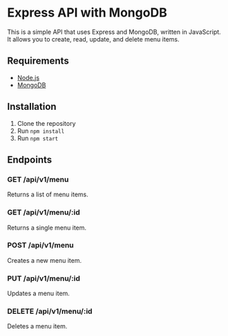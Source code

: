 # Express API with MongoDB

This is a simple API that uses Express and MongoDB, written in JavaScript.
It allows you to create, read, update, and delete menu items.

## Requirements

- [Node.js](https://nodejs.org/)
- [MongoDB](https://www.mongodb.com/)

## Installation

1. Clone the repository
2. Run `npm install`
3. Run `npm start`

## Endpoints

### GET /api/v1/menu

Returns a list of menu items.

### GET /api/v1/menu/:id

Returns a single menu item.

### POST /api/v1/menu

Creates a new menu item.

### PUT /api/v1/menu/:id

Updates a menu item.

### DELETE /api/v1/menu/:id

Deletes a menu item.
